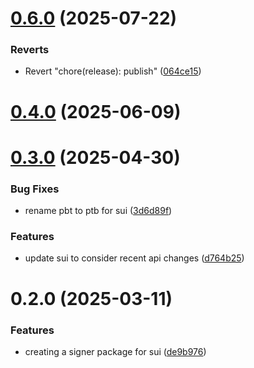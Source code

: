 # [0.6.0](https://github.com/rango-exchange/rango-client/compare/signer-sui@0.5.0...signer-sui@0.6.0) (2025-07-22)


### Reverts

* Revert "chore(release): publish" ([064ce15](https://github.com/rango-exchange/rango-client/commit/064ce157a2f819856f647f83aeb1c0410542e8d7))



# [0.4.0](https://github.com/rango-exchange/rango-client/compare/signer-sui@0.3.0...signer-sui@0.4.0) (2025-06-09)



# [0.3.0](https://github.com/rango-exchange/rango-client/compare/signer-sui@0.2.0...signer-sui@0.3.0) (2025-04-30)


### Bug Fixes

* rename pbt to ptb for sui ([3d6d89f](https://github.com/rango-exchange/rango-client/commit/3d6d89f2265766607a15d61e0df92643fb33072b))


### Features

* update sui to consider recent api changes ([d764b25](https://github.com/rango-exchange/rango-client/commit/d764b2501df9bb295f63cdbc0b05acd4a3abb4b9))



# 0.2.0 (2025-03-11)


### Features

* creating a signer package for sui ([de9b976](https://github.com/rango-exchange/rango-client/commit/de9b9764a7474e3ee446da5d28da35c209997580))



